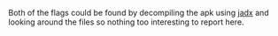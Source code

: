 Both of the flags could be found by decompiling the apk using [jadx](https://github.com/skylot/jadx) and looking around the files so nothing too interesting to report here.